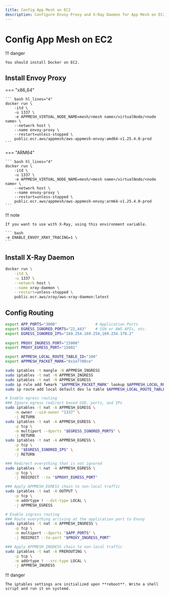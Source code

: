 ```yaml
---
title: Config App Mesh on EC2
description: Configure Envoy Proxy and X-Ray Daemon for App Mesh on EC2 instance.
---
```


# Config App Mesh on EC2

!!! danger

    You should install Docker on EC2.

## Install Envoy Proxy

=== "x86_64"

    ``` bash hl_lines="4"
    docker run \
        -itd \
        -u 1337 \
        -e APPMESH_VIRTUAL_NODE_NAME=mesh/<mesh name>/virtualNode/<node name> \
        --network host \
        --name envoy-proxy \
        --restart=unless-stopped \
        public.ecr.aws/appmesh/aws-appmesh-envoy:amd64-v1.25.4.0-prod
    ```

=== "ARM64"

    ``` bash hl_lines="4"
    docker run \
        -itd \
        -u 1337 \
        -e APPMESH_VIRTUAL_NODE_NAME=mesh/<mesh name>/virtualNode/<node name> \
        --network host \
        --name envoy-proxy \
        --restart=unless-stopped \
        public.ecr.aws/appmesh/aws-appmesh-envoy:arm64-v1.25.4.0-prod
    ```

!!! note

    If you want to use with X-Ray, using this environment variable.

    ``` bash
    -e ENABLE_ENVOY_XRAY_TRACING=1 \
    ```

## Install X-Ray Daemon

``` bash
docker run \
    -itd \
    -u 1337 \
    --network host \
    --name xray-daemon \
    --restart=unless-stopped \
    public.ecr.aws/xray/aws-xray-daemon:latest
```

## Config Routing

``` bash
export APP_PORTS="3000"                 # Application Ports
export EGRESS_IGNORED_PORTS="22,443"    # SSH or AWS APIs, etc.
export EGRESS_IGNORED_IPS="169.254.169.254,169.254.170.2"
 
export PROXY_INGRESS_PORT="15000"
export PROXY_EGRESS_PORT="15001"

export APPMESH_LOCAL_ROUTE_TABLE_ID="100"
export APPMESH_PACKET_MARK="0x1e7700ce"

sudo iptables -t mangle -N APPMESH_INGRESS
sudo iptables -t nat -N APPMESH_INGRESS
sudo iptables -t nat -N APPMESH_EGRESS
sudo ip rule add fwmark "$APPMESH_PACKET_MARK" lookup $APPMESH_LOCAL_ROUTE_TABLE_ID
sudo ip route add local default dev lo table $APPMESH_LOCAL_ROUTE_TABLE_ID

# Enable egress routing
### Ignore egress redirect based UID, ports, and IPs
sudo iptables -t nat -A APPMESH_EGRESS \
    -m owner --uid-owner "1337" \
    -j RETURN
sudo iptables -t nat -A APPMESH_EGRESS \
    -p tcp \
    -m multiport --dports "$EGRESS_IGNORED_PORTS" \
    -j RETURN
sudo iptables -t nat -A APPMESH_EGRESS \
    -p tcp \
    -d "$EGRESS_IGNORED_IPS" \
    -j RETURN

### Redirect everything that is not ignored
sudo iptables -t nat -A APPMESH_EGRESS \
    -p tcp \
    -j REDIRECT --to "$PROXY_EGRESS_PORT"

### Apply APPMESH_EGRESS chain to non-local traffic
sudo iptables -t nat -A OUTPUT \
    -p tcp \
    -m addrtype ! --dst-type LOCAL \
    -j APPMESH_EGRESS

# Enable ingress routing
### Route everything arriving at the application port to Envoy
sudo iptables -t nat -A APPMESH_INGRESS \
    -p tcp \
    -m multiport --dports "$APP_PORTS" \
    -j REDIRECT --to-port "$PROXY_INGRESS_PORT"

### Apply APPMESH_INGRESS chain to non-local traffic
sudo iptables -t nat -A PREROUTING \
    -p tcp \
    -m addrtype ! --src-type LOCAL \
    -j APPMESH_INGRESS
```

!!! danger

    The iptables settings are initialized upon **reboot**. Write a shell script and run it on systemd.